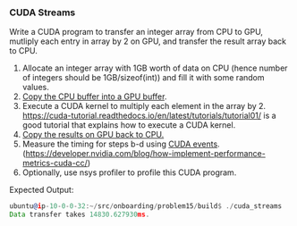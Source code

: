 ### CUDA Streams

Write a CUDA program to transfer an integer array from CPU to GPU, mutliply each entry in array by 2 on GPU, and transfer the result array back to CPU.
1. Allocate an integer array with 1GB worth of data on CPU (hence number of integers should be 1GB/sizeof(int)) and fill it with some random values.
2. [Copy the CPU buffer into a GPU buffer](https://docs.nvidia.com/cuda/cuda-runtime-api/group__CUDART__MEMORY.html#group__CUDART__MEMORY_1gc263dbe6574220cc776b45438fc351e8).
3. Execute a CUDA kernel to multiply each element in the array by 2. https://cuda-tutorial.readthedocs.io/en/latest/tutorials/tutorial01/ is a good tutorial that explains how to execute a CUDA kernel.
4. [Copy the results on GPU back to CPU.](https://docs.nvidia.com/cuda/cuda-runtime-api/group__CUDART__MEMORY.html#group__CUDART__MEMORY_1gc263dbe6574220cc776b45438fc351e8)
5. Measure the timing for steps b-d using [CUDA events](https://docs.nvidia.com/cuda/cuda-runtime-api/group__CUDART__EVENT.html). (https://developer.nvidia.com/blog/how-implement-performance-metrics-cuda-cc/)
 6. Optionally, use nsys profiler to profile this CUDA program.

Expected Output:
```asm
ubuntu@ip-10-0-0-32:~/src/onboarding/problem15/build$ ./cuda_streams
Data transfer takes 14830.627930ms.
```
